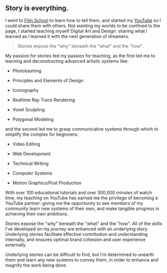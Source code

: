 ## Story is everything.  

  

I went to [Film School](https://www.biola.edu/film) to learn how to tell them, and started my [YouTube](https://www.youtube.com/embodiedjosh) so I could share them with others. Not wanting my worlds to be confined to the page, I started teaching myself Digital Art and Design: sharing what I learned as I learned it with the next generation of dreamers.   

  

>Stories expose the "why" beneath the "what" and the "how".  

  

My passion for stories fed my passion for teaching, as the first led me to learning and deconstructing advanced artistic systems like: 

* Photobashing 

* Principles and Elements of Design

* Iconography 

* Realtime Ray Trace Rendering  

* Voxel Sculpting  

* Polygonal Modeling 

  

and the second led me to grasp communicative systems through which to simplify the complex for beginners:  

* Video Editing 

* Web Development 

* Technical Writing 

* Computer Systems 

* Motion Graphics/Post Production  

  

With over 100 educational tutorials and over 300,000 minutes of watch time, my teaching on YouTube has earned me the privilege of becoming a YouTube partner: giving me the opportunity to see members of my community learn new systems of their own, and make tangible progress in achieving their own ambitions.  

  

Stories expose the "why" beneath the "what" and the "how". All of the skills I've developed on my journey are enhanced with an underlying story. Underlying stories facilitate effective contribution and understanding internally, and ensures optimal brand cohesion and user experience externally.  

  

Underlying stories can be difficult to find, but I'm determined to unearth them and learn any new systems to convey them, in order to enhance and magnify the work being done. 
